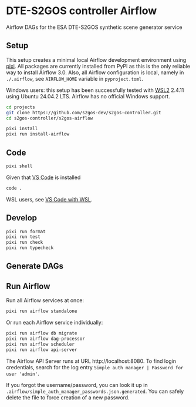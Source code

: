 # DTE-S2GOS controller Airflow

Airflow DAGs for the ESA DTE-S2GOS synthetic scene generator service

## Setup

This setup creates a minimal local Airflow development environment 
using [pixi](https://pixi.sh).
All packages are currently installed from PyPI as this is the only reliable
way to install Airflow 3.0.
Also, all Airflow configuration is local, namely in `./.airflow`, 
see `AIRFLOW_HOME` variable in `pyproject.toml`.

Windows users: this setup has been successfully tested with 
[WSL2](https://learn.microsoft.com/de-de/windows/wsl/) 2.4.11 
using Ubuntu 24.04.2 LTS. Airflow has no official Windows support. 

```bash
cd projects
git clone https://github.com/s2gos-dev/s2gos-controller.git
cd s2gos-controller/s2gos-airflow 
```

```bash
pixi install
pixi run install-airflow
```

## Code

```bash
pixi shell
```

Given that [VS Code](https://code.visualstudio.com/download) is installed 

```bash
code .
```

WSL users, see [VS Code with WSL](https://learn.microsoft.com/en-us/windows/wsl/tutorials/wsl-vscode).

## Develop

```bash
pixi run format
pixi run test
pixi run check
pixi run typecheck
```

## Generate DAGs



## Run Airflow

Run all Airflow services at once:

```bash
pixi run airflow standalone
```

Or run each Airflow service individually:

```bash
pixi run airflow db migrate
pixi run airflow dag-processor
pixi run airflow scheduler
pixi run airflow api-server
```

The Airflow API Server runs at URL http://localhost:8080. To find login credentials, 
search for the log entry `Simple auth manager | Password for user 'admin'`.

If you forgot the username/password, you can look it up in 
`.airflow/simple_auth_manager_passwords.json.generated`.
You can safely delete the file to force creation of a new password.
